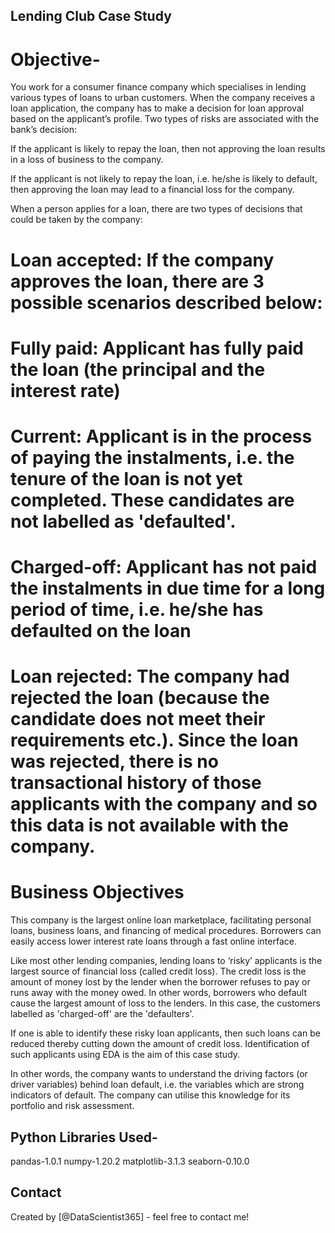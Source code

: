 ## Lending Club Case Study
# Objective-
You work for a consumer finance company which specialises in lending various types of loans to urban customers. When the company receives a loan application, the company has to make a decision for loan approval based on the applicant’s profile. Two types of risks are associated with the bank’s decision:

If the applicant is likely to repay the loan, then not approving the loan results in a loss of business to the company.

If the applicant is not likely to repay the loan, i.e. he/she is likely to default, then approving the loan may lead to a financial loss for the company.

When a person applies for a loan, there are two types of decisions that could be taken by the company:

# Loan accepted: If the company approves the loan, there are 3 possible scenarios described below:

# Fully paid: Applicant has fully paid the loan (the principal and the interest rate)

# Current: Applicant is in the process of paying the instalments, i.e. the tenure of the loan is not yet completed. These candidates are not labelled as 'defaulted'.

# Charged-off: Applicant has not paid the instalments in due time for a long period of time, i.e. he/she has defaulted on the loan 

# Loan rejected: The company had rejected the loan (because the candidate does not meet their requirements etc.). Since the loan was rejected, there is no transactional history of those applicants with the company and so this data is not available with the company.

# Business Objectives
This company is the largest online loan marketplace, facilitating personal loans, business loans, and financing of medical procedures. Borrowers can easily access lower interest rate loans through a fast online interface. 

Like most other lending companies, lending loans to ‘risky’ applicants is the largest source of financial loss (called credit loss). The credit loss is the amount of money lost by the lender when the borrower refuses to pay or runs away with the money owed. In other words, borrowers who default cause the largest amount of loss to the lenders. In this case, the customers labelled as 'charged-off' are the 'defaulters'. 

If one is able to identify these risky loan applicants, then such loans can be reduced thereby cutting down the amount of credit loss. Identification of such applicants using EDA is the aim of this case study.

In other words, the company wants to understand the driving factors (or driver variables) behind loan default, i.e. the variables which are strong indicators of default.  The company can utilise this knowledge for its portfolio and risk assessment. 


## Python Libraries Used-
pandas-1.0.1
numpy-1.20.2
matplotlib-3.1.3
seaborn-0.10.0


## Contact
Created by [@DataScientist365] - feel free to contact me!
